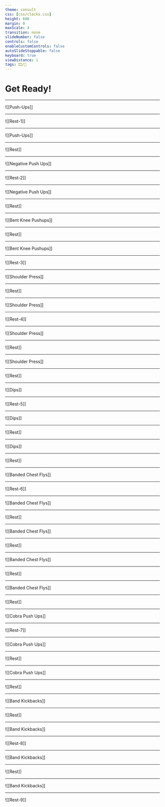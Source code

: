 ```yaml
---
theme: consult
css: [css/clocks.css]
height: 600
margin: 0
maxScale: 4
transition: none
slideNumber: false
controls: false
enableCustomControls: false
autoSlideStoppable: false
keyboard: true
viewDistance: 1
tags: 🎞/🌱️
---
```


# Get Ready!

---

![[Push-Ups]]

---
  
![[Rest-1]]

---

![[Push-Ups]]

---

![[Rest]]

---

![[Negative Push Ups]]

---

![[Rest-2]]

---

![[Negative Push Ups]]

---

![[Rest]]

---

![[Bent Knee Pushups]]

---

![[Rest]]

---

![[Bent Knee Pushups]]

---

![[Rest-3]]

---

![[Shoulder Press]]

---

![[Rest]]

---

![[Shoulder Press]]

---

![[Rest-4]]

---

![[Shoulder Press]]

---

![[Rest]]

---

![[Shoulder Press]]

---

![[Rest]]

---

![[Dips]]

---

![[Rest-5]]

---

![[Dips]]

---

![[Rest]]

---

![[Dips]]

---

![[Rest]]

---

![[Banded Chest Flys]]

---

![[Rest-6]]

---

![[Banded Chest Flys]]

---

![[Rest]]

---

![[Banded Chest Flys]]

---

![[Rest]]

---

![[Banded Chest Flys]]

---

![[Rest]]

---

![[Banded Chest Flys]]

---

![[Rest]]

---

![[Cobra Push Ups]]

---

![[Rest-7]]

---

![[Cobra Push Ups]]

---

![[Rest]]

---

![[Cobra Push Ups]]

---

![[Rest]]

---

![[Band Kickbacks]] 

---

![[Rest]]

---

![[Band Kickbacks]] 

---

![[Rest-8]]

---

![[Band Kickbacks]] 

---

![[Rest]]

---

![[Band Kickbacks]] 

---

![[Rest-9]]

